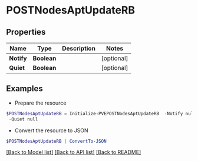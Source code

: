 # POSTNodesAptUpdateRB
## Properties

Name | Type | Description | Notes
------------ | ------------- | ------------- | -------------
**Notify** | **Boolean** |  | [optional] 
**Quiet** | **Boolean** |  | [optional] 

## Examples

- Prepare the resource
```powershell
$POSTNodesAptUpdateRB = Initialize-PVEPOSTNodesAptUpdateRB  -Notify null `
 -Quiet null
```

- Convert the resource to JSON
```powershell
$POSTNodesAptUpdateRB | ConvertTo-JSON
```

[[Back to Model list]](../README.md#documentation-for-models) [[Back to API list]](../README.md#documentation-for-api-endpoints) [[Back to README]](../README.md)

